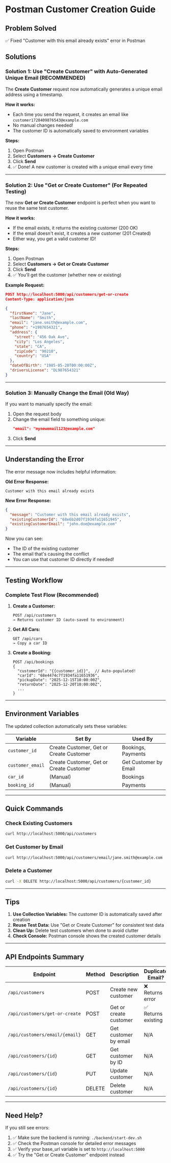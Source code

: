 # Postman Customer Creation Guide

## Problem Solved
✅ Fixed "Customer with this email already exists" error in Postman

## Solutions

### Solution 1: Use "Create Customer" with Auto-Generated Unique Email (RECOMMENDED)

The **Create Customer** request now automatically generates a unique email address using a timestamp.

**How it works:**
- Each time you send the request, it creates an email like `customer1728409876543@example.com`
- No manual changes needed!
- The customer ID is automatically saved to environment variables

**Steps:**
1. Open Postman
2. Select **Customers → Create Customer**
3. Click **Send**
4. ✅ Done! A new customer is created with a unique email every time

---

### Solution 2: Use "Get or Create Customer" (For Repeated Testing)

The new **Get or Create Customer** endpoint is perfect when you want to reuse the same test customer.

**How it works:**
- If the email exists, it returns the existing customer (200 OK)
- If the email doesn't exist, it creates a new customer (201 Created)
- Either way, you get a valid customer ID!

**Steps:**
1. Open Postman
2. Select **Customers → Get or Create Customer**
3. Click **Send**
4. ✅ You'll get the customer (whether new or existing)

**Example Request:**
```json
POST http://localhost:5000/api/customers/get-or-create
Content-Type: application/json

{
  "firstName": "Jane",
  "lastName": "Smith",
  "email": "jane.smith@example.com",
  "phone": "+1987654321",
  "address": {
    "street": "456 Oak Ave",
    "city": "Los Angeles",
    "state": "CA",
    "zipCode": "90210",
    "country": "USA"
  },
  "dateOfBirth": "1985-05-20T00:00:00Z",
  "driversLicense": "DL987654321"
}
```

---

### Solution 3: Manually Change the Email (Old Way)

If you want to manually specify the email:

1. Open the request body
2. Change the email field to something unique:
   ```json
   "email": "mynewemail123@example.com"
   ```
3. Click **Send**

---

## Understanding the Error

The error message now includes helpful information:

**Old Error Response:**
```
Customer with this email already exists
```

**New Error Response:**
```json
{
  "message": "Customer with this email already exists",
  "existingCustomerId": "68e6b2d07f1934fa11651945",
  "existingCustomerEmail": "john.doe@example.com"
}
```

Now you can see:
- The ID of the existing customer
- The email that's causing the conflict
- You can use that customer ID directly if needed!

---

## Testing Workflow

### Complete Test Flow (Recommended)

1. **Create a Customer:**
   ```
   POST /api/customers
   → Returns customer ID (auto-saved to environment)
   ```

2. **Get All Cars:**
   ```
   GET /api/cars
   → Copy a car ID
   ```

3. **Create a Booking:**
   ```
   POST /api/bookings
   {
     "customerId": "{{customer_id}}",  // Auto-populated!
     "carId": "68e4474c7f1934fa11651936",
     "pickupDate": "2025-12-15T10:00:00Z",
     "returnDate": "2025-12-20T10:00:00Z",
     ...
   }
   ```

---

## Environment Variables

The updated collection automatically sets these variables:

| Variable | Set By | Used By |
|----------|--------|---------|
| `customer_id` | Create Customer, Get or Create Customer | Bookings, Payments |
| `customer_email` | Create Customer, Get or Create Customer | Get Customer by Email |
| `car_id` | (Manual) | Bookings |
| `booking_id` | (Manual) | Payments |

---

## Quick Commands

### Check Existing Customers
```bash
curl http://localhost:5000/api/customers
```

### Get Customer by Email
```bash
curl http://localhost:5000/api/customers/email/jane.smith@example.com
```

### Delete a Customer
```bash
curl -X DELETE http://localhost:5000/api/customers/{customer_id}
```

---

## Tips

1. **Use Collection Variables:** The customer ID is automatically saved after creation
2. **Reuse Test Data:** Use "Get or Create Customer" for consistent test data
3. **Clean Up:** Delete test customers when done to avoid clutter
4. **Check Console:** Postman console shows the created customer details

---

## API Endpoints Summary

| Endpoint | Method | Description | Duplicate Email? |
|----------|--------|-------------|------------------|
| `/api/customers` | POST | Create new customer | ❌ Returns error |
| `/api/customers/get-or-create` | POST | Get or create customer | ✅ Returns existing |
| `/api/customers/email/{email}` | GET | Get customer by email | N/A |
| `/api/customers/{id}` | GET | Get customer by ID | N/A |
| `/api/customers/{id}` | PUT | Update customer | N/A |
| `/api/customers/{id}` | DELETE | Delete customer | N/A |

---

## Need Help?

If you still see errors:
1. ✅ Make sure the backend is running: `./backend/start-dev.sh`
2. ✅ Check the Postman console for detailed error messages
3. ✅ Verify your base_url variable is set to `http://localhost:5000`
4. ✅ Try the "Get or Create Customer" endpoint instead

